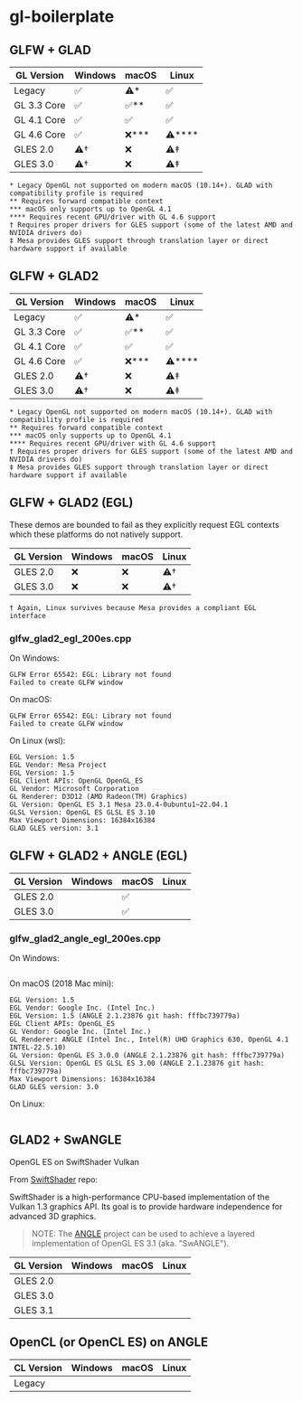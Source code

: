 # gl-boilerplate

## GLFW + GLAD

| GL Version  | Windows | macOS    | Linux      |
| ----------- | ------- | -------- | ---------- |
| Legacy      | ✅      | ⚠️\*     | ✅         |
| GL 3.3 Core | ✅      | ✅\*\*   | ✅         |
| GL 4.1 Core | ✅      | ✅       | ✅         |
| GL 4.6 Core | ✅      | ❌\*\*\* | ⚠️\*\*\*\* |
| GLES 2.0    | ⚠️†     | ❌       | ⚠️‡        |
| GLES 3.0    | ⚠️†     | ❌       | ⚠️‡        |

```
* Legacy OpenGL not supported on modern macOS (10.14+). GLAD with compatibility profile is required
** Requires forward compatible context
*** macOS only supports up to OpenGL 4.1
**** Requires recent GPU/driver with GL 4.6 support
† Requires proper drivers for GLES support (some of the latest AMD and NVIDIA drivers do)
‡ Mesa provides GLES support through translation layer or direct hardware support if available
```

## GLFW + GLAD2

| GL Version  | Windows | macOS    | Linux      |
| ----------- | ------- | -------- | ---------- |
| Legacy      | ✅      | ⚠️\*     | ✅         |
| GL 3.3 Core | ✅      | ✅\*\*   | ✅         |
| GL 4.1 Core | ✅      | ✅       | ✅         |
| GL 4.6 Core | ✅      | ❌\*\*\* | ⚠️\*\*\*\* |
| GLES 2.0    | ⚠️†     | ❌       | ⚠️‡        |
| GLES 3.0    | ⚠️†     | ❌       | ⚠️‡        |

```
* Legacy OpenGL not supported on modern macOS (10.14+). GLAD with compatibility profile is required
** Requires forward compatible context
*** macOS only supports up to OpenGL 4.1
**** Requires recent GPU/driver with GL 4.6 support
† Requires proper drivers for GLES support (some of the latest AMD and NVIDIA drivers do)
‡ Mesa provides GLES support through translation layer or direct hardware support if available
```

## GLFW + GLAD2 (EGL)

These demos are bounded to fail as they explicitly request EGL contexts which these platforms do not natively support. 

| GL Version  | Windows | macOS    | Linux      |
| ----------- | ------- | -------- | ---------- |
| GLES 2.0    | ❌      | ❌       | ⚠️†        |
| GLES 3.0    | ❌      | ❌       | ⚠️†        |

```
† Again, Linux survives because Mesa provides a compliant EGL interface
```

### glfw_glad2_egl_200es.cpp

On Windows:
```
GLFW Error 65542: EGL: Library not found
Failed to create GLFW window
```

On macOS:
```
GLFW Error 65542: EGL: Library not found
Failed to create GLFW window
```

On Linux (wsl):
```
EGL Version: 1.5
EGL Vendor: Mesa Project
EGL Version: 1.5
EGL Client APIs: OpenGL OpenGL_ES
GL Vendor: Microsoft Corporation
GL Renderer: D3D12 (AMD Radeon(TM) Graphics)
GL Version: OpenGL ES 3.1 Mesa 23.0.4-0ubuntu1~22.04.1
GLSL Version: OpenGL ES GLSL ES 3.10
Max Viewport Dimensions: 16384x16384
GLAD GLES version: 3.1
```

## GLFW + GLAD2 + ANGLE (EGL)

| GL Version  | Windows | macOS    | Linux      |
| ----------- | ------- | -------- | ---------- |
| GLES 2.0    |         | ✅        |            |
| GLES 3.0    |         | ✅        |            |

### glfw_glad2_angle_egl_200es.cpp

On Windows:
```
```

On macOS (2018 Mac mini):
```
EGL Version: 1.5
EGL Vendor: Google Inc. (Intel Inc.)
EGL Version: 1.5 (ANGLE 2.1.23876 git hash: fffbc739779a)
EGL Client APIs: OpenGL_ES
GL Vendor: Google Inc. (Intel Inc.)
GL Renderer: ANGLE (Intel Inc., Intel(R) UHD Graphics 630, OpenGL 4.1 INTEL-22.5.10)
GL Version: OpenGL ES 3.0.0 (ANGLE 2.1.23876 git hash: fffbc739779a)
GLSL Version: OpenGL ES GLSL ES 3.00 (ANGLE 2.1.23876 git hash: fffbc739779a)
Max Viewport Dimensions: 16384x16384
GLAD GLES version: 3.0
```

On Linux:
```
```

## GLAD2 + SwANGLE

OpenGL ES on SwiftShader Vulkan

From [SwiftShader](https://github.com/google/swiftshader) repo:

SwiftShader is a high-performance CPU-based implementation of the Vulkan 1.3 graphics API. Its goal is to provide hardware independence for advanced 3D graphics.

> NOTE: The [ANGLE](http://angleproject.org/) project can be used to achieve a layered implementation of OpenGL ES 3.1 (aka. "SwANGLE").

| GL Version  | Windows | macOS    | Linux      |
| ----------- | ------- | -------- | ---------- |
| GLES 2.0    |         |          |            |
| GLES 3.0    |         |          |            |
| GLES 3.1    |         |          |            |

## OpenCL (or OpenCL ES) on ANGLE

| CL Version  | Windows | macOS    | Linux      |
| ----------- | ------- | -------- | ---------- |
| Legacy      |         |          |            |
